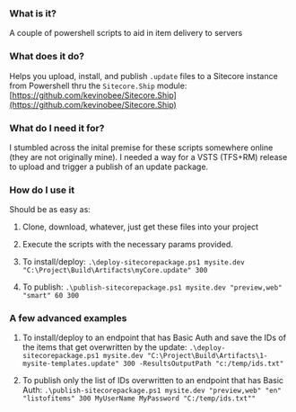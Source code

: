 ### What is it? ###
A couple of powershell scripts to aid in item delivery to servers

### What does it do? ###
Helps you upload, install, and publish `.update` files to a Sitecore instance from Powershell thru the `Sitecore.Ship` module: [https://github.com/kevinobee/Sitecore.Ship](https://github.com/kevinobee/Sitecore.Ship)

### What do I need it for? ###
I stumbled across the inital premise for these scripts somewhere online (they are not originally mine). I needed a way for a VSTS (TFS+RM) release to upload and trigger a publish of an update package.

### How do I use it ###
Should be as easy as:

1. Clone, download, whatever, just get these files into your project

1. Execute the scripts with the necessary params provided.

1. To install/deploy: `.\deploy-sitecorepackage.ps1 mysite.dev "C:\Project\Build\Artifacts\myCore.update" 300`

1. To publish: `.\publish-sitecorepackage.ps1 mysite.dev "preview,web" "smart" 60 300`

### A few advanced examples ###

1. To install/deploy to an endpoint that has Basic Auth and save the IDs of the items that get overwritten by the update: `.\deploy-sitecorepackage.ps1 mysite.dev "C:\Project\Build\Artifacts\1-mysite-templates.update" 300 -ResultsOutputPath "c:/temp/ids.txt"`

1. To publish only the list of IDs overwritten to an endpoint that has Basic Auth: `.\publish-sitecorepackage.ps1 mysite.dev "preview,web" "en" "listofitems" 300 MyUserName MyPassword "C:/temp/ids.txt""`